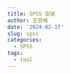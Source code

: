 ```yaml
---
title: SPSS 安装
author: 王哲峰
date: '2024-02-17'
slug: spss
categories:
  - SPSS
tags:
  - tool
---
```

